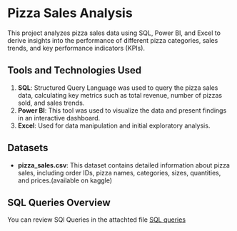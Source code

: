 # Pizza Sales Analysis

This project analyzes pizza sales data using SQL, Power BI, and Excel to derive insights into the performance of different pizza categories, sales trends, and key performance indicators (KPIs). 

## Tools and Technologies Used
1. **SQL**: Structured Query Language was used to query the pizza sales data, calculating key metrics such as total revenue, number of pizzas sold, and sales trends.
2. **Power BI**: This tool was used to visualize the data and present findings in an interactive dashboard.
3. **Excel**: Used for data manipulation and initial exploratory analysis.

## Datasets
- **pizza_sales.csv**: This dataset contains detailed information about pizza sales, including order IDs, pizza names, categories, sizes, quantities, and prices.(available on kaggle)

## SQL Queries Overview
You can review SQl Queries in the attachted file [SQL queries](https://github.com/Ribhu01/DS_Projects/blob/main/Pizza_sales_analysis/PIZZA%20SALES%20SQL%20QUERIES.docx)

